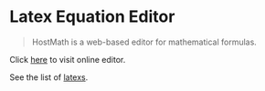 # Latex Equation Editor

> HostMath is a web-based editor for mathematical formulas.

Click [here](https://math.yish.org) to visit online editor.

See the list of [latexs](list_latexs.json).